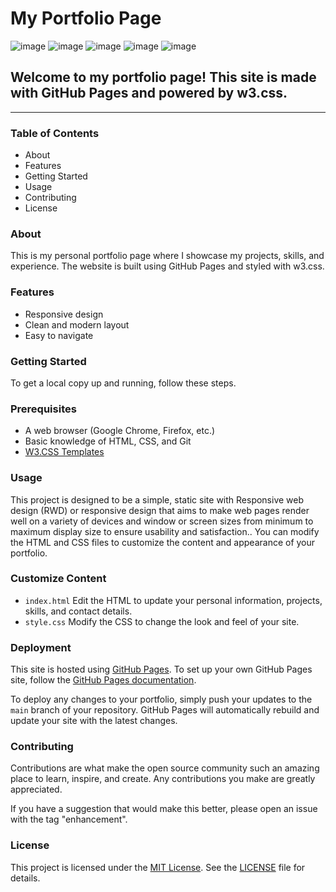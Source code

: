 # My Portfolio Page
![image](https://img.shields.io/badge/GitHub%20Pages-222222?style=for-the-badge&logo=GitHub%20Pages&logoColor=white)
![image](https://img.shields.io/badge/W3Schools-04AA6D?style=for-the-badge&logo=W3Schools&logoColor=white)
![image](https://img.shields.io/badge/HTML5-E34F26?style=for-the-badge&logo=html5&logoColor=white)
![image](https://img.shields.io/badge/Font_Awesome-339AF0?style=for-the-badge&logo=fontawesome&logoColor=white)
![image](https://img.shields.io/badge/CSS3-1572B6?style=for-the-badge&logo=css3&logoColor=white)
## Welcome to my portfolio page! This site is made with GitHub Pages and powered by w3.css.
---
### Table of Contents
- About
- Features
- Getting Started
- Usage
- Contributing
- License

### About
This is my personal portfolio page where I showcase my projects, skills, and experience. The website is built using GitHub Pages and styled with w3.css.

### Features

- Responsive design
- Clean and modern layout
- Easy to navigate
 
### Getting Started
To get a local copy up and running, follow these steps.

### Prerequisites
- A web browser (Google Chrome, Firefox, etc.)
- Basic knowledge of HTML, CSS, and Git
- [W3.CSS Templates](https://www.w3schools.com/w3css/w3css_templates.asp)

### Usage
This project is designed to be a simple, static site with Responsive web design (RWD) or responsive design that aims to make web pages render well on a variety of devices and window or screen sizes from minimum to maximum display size to ensure usability and satisfaction.. You can modify the HTML and CSS files to customize the content and appearance of your portfolio.

### Customize Content
- `index.html` Edit the HTML to update your personal information, projects, skills, and contact details.
- `style.css` Modify the CSS to change the look and feel of your site.

### Deployment

This site is hosted using [GitHub Pages](https://pages.github.com/). To set up your own GitHub Pages site, follow the [GitHub Pages documentation](https://docs.github.com/en/pages/getting-started-with-github-pages).

To deploy any changes to your portfolio, simply push your updates to the `main` branch of your repository. GitHub Pages will automatically rebuild and update your site with the latest changes.


### Contributing
Contributions are what make the open source community such an amazing place to learn, inspire, and create. Any contributions you make are greatly appreciated.

If you have a suggestion that would make this better, please open an issue with the tag "enhancement".

### License
This project is licensed under the [MIT License](LICENSE). See the [LICENSE](LICENSE) file for details.
